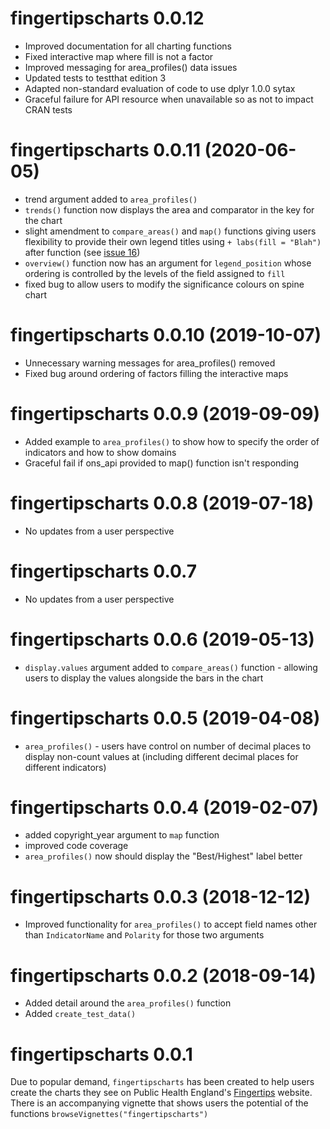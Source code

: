 # fingertipscharts 0.0.12

* Improved documentation for all charting functions
* Fixed interactive map where fill is not a factor
* Improved messaging for area_profiles() data issues
* Updated tests to testthat edition 3
* Adapted non-standard evaluation of code to use dplyr 1.0.0 sytax
* Graceful failure for API resource when unavailable so as not to impact CRAN tests

# fingertipscharts 0.0.11 (2020-06-05)

* trend argument added to `area_profiles()`
* `trends()` function now displays the area and comparator in the key for the chart
* slight amendment to `compare_areas()` and `map()` functions giving users flexibility to provide their own legend titles using `+ labs(fill = "Blah")` after function (see [issue 16](https://github.com/PublicHealthEngland/fingertipscharts/issues/16))
* `overview()` function now has an argument for `legend_position` whose ordering is controlled by the levels of the field assigned to `fill`
* fixed bug to allow users to modify the significance colours on spine chart

# fingertipscharts 0.0.10 (2019-10-07)

* Unnecessary warning messages for area_profiles() removed
* Fixed bug around ordering of factors filling the interactive maps

# fingertipscharts 0.0.9 (2019-09-09)

* Added example to `area_profiles()` to show how to specify the order of indicators and how to show domains
* Graceful fail if ons_api provided to map() function isn't responding


# fingertipscharts 0.0.8 (2019-07-18)

* No updates from a user perspective

# fingertipscharts 0.0.7 

* No updates from a user perspective

# fingertipscharts 0.0.6 (2019-05-13)

* `display.values` argument added to `compare_areas()` function - allowing users to display the values alongside the bars in the chart

# fingertipscharts 0.0.5 (2019-04-08)

* `area_profiles()` - users have control on number of decimal places to display non-count values at (including different decimal places for different indicators)

# fingertipscharts 0.0.4 (2019-02-07)

* added copyright_year argument to `map` function
* improved code coverage
* `area_profiles()` now should display the "Best/Highest" label better

# fingertipscharts 0.0.3 (2018-12-12)

* Improved functionality for `area_profiles()` to accept field names other than `IndicatorName` and `Polarity` for those two arguments

# fingertipscharts 0.0.2 (2018-09-14)

* Added detail around the `area_profiles()` function
* Added `create_test_data()`


# fingertipscharts 0.0.1

Due to popular demand, `fingertipscharts` has been created to help users create the charts they see on Public Health England's [Fingertips](https://fingertips.phe.org.uk/) website. There is an accompanying vignette that shows users the potential of the functions `browseVignettes("fingertipscharts")`
